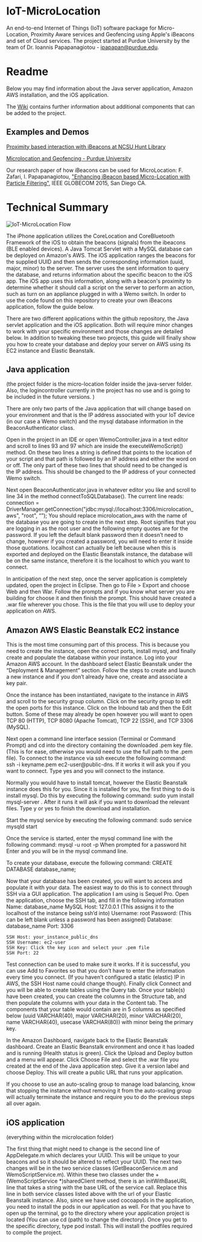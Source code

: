 # IoT-MicroLocation
An end-to-end Internet of Things (IoT) software package for Micro-Location, Proximity Aware services and Geofencing using Apple's iBeacons and set of Cloud services. The project started at Purdue University by the team of Dr. Ioannis Papapanagiotou - ipapapan@purdue.edu.

# Readme

Below you may find information about the Java server application, Amazon AWS installation, and the iOS application.

The [Wiki](https://github.com/ipapapa/IoT-MicroLocation/wiki) contains further information about additional components that can be added to the project.

## Examples and Demos
[Proximity based interaction with iBeacons at NCSU Hunt Library](http://www.youtube.com/watch?v=AwckTkpN4-Y)
 
[Microlocation and Geofencing - Purdue University](http://www.youtube.com/watch?v=QCtc7z6PC70)

Our research paper of how iBeacons can be used for MicroLocation: F. Zafari, I. Papapanagiotou, ["Enhancing iBeacon based Micro-Location with Particle Filtering"](http://people.engr.ncsu.edu/ipapapa/Files/globecom2015.pdf), IEEE GLOBECOM 2015, San Diego CA.


# Technical Summary

![IoT-MicroLocation Flow](http://ianscotthamilton.github.io/microlocation_flow.png)

The iPhone application utilizes the CoreLocation and CoreBluetooth Framework of the iOS to obtain the beacons (signals) from the ibeacons (BLE enabled devices). A Java Tomcat Servlet with a MySQL database can be deployed on Amazon's AWS. The iOS application ranges the beacons for the supplied UUID and then sends the corresponding information (uuid, major, minor) to the server. The server uses the sent information to query the database, and returns information about the specific beacon to the iOS app. The iOS app uses this information, along with a beacon's proximity to determine whether it should call a script on the server to perform an action, such as turn on an appliance plugged in with a Wemo switch. In order to use the code found on this repository to create your own iBeacons application, follow the guide below.

There are two different applications within the github repository, the Java servlet application and the iOS application. Both will require minor changes to work with your specific environment and those changes are detailed below. In addition to tweaking these two projects, this guide will finally show you how to create your database and deploy your server on AWS using its EC2 instance and Elastic Beanstalk.

## Java application 
(the project folder is the micro-location folder inside the java-server folder. Also, the logincontroller currently in the project has no use and is going to be included in the future versions. ) 

There are only two parts of the Java application that will change based on your environment and that is the IP address associated with your IoT device (in our case a Wemo switch) and the mysql database information in the BeaconAuthenticator class. 

Open in the project in an IDE or open WemoController.java in a text editor and scroll to lines 93 and 97 which are inside the executeWemoScript() method. On these two lines a string is defined that points to the location of your script and that path is followed by an IP address and either the word on or off. The only part of these two lines that should need to be changed is the IP address. This should be changed to the IP address of your connected Wemo switch. 

Next open BeaconAuthenticator.java in whatever editor you like and scroll to line 34 in the method connectToSQLDatabase(). The current line reads: 
connection = DriverManager.getConnection("jdbc:mysql://localhost:3306/microlocation_aws", "root", “”); You should replace microlocation_aws with the name of the database you are going to create in the next step. Root signifies that you are logging in as the root user and the following empty quotes are for the password. If you left the default blank password then it doesn’t need to change, however if you created a password, you will need to enter it inside those quotations. localhost can actually be left because when this is exported and deployed on the Elastic Beanstalk instance, the database will be on the same instance, therefore it is the localhost to which you want to connect.

In anticipation of the next step, once the server application is completely updated, open the project in Eclipse. Then go to File > Export and choose Web and then War. Follow the prompts and if you know what server you are building for choose it and then finish the prompt. This should have created a .war file wherever you chose. This is the file that you will use to deploy your application on AWS.

## Amazon AWS Elastic Beanstalk EC2 instance

This is the most time consuming part of this process. This is because you need to create the instance, open the correct ports, install mysql, and finally create and populate the database within your instance.
Log into your Amazon AWS account. In the dashboard select Elastic Beanstalk under the “Deployment & Management” section. Follow the steps to create and launch a new instance and if you don’t already have one, create and associate a key pair. 

Once the instance has been instantiated, navigate to the instance in AWS and scroll to the security group column. Click on the security group to edit the open ports for this instance. Click on the Inbound tab and then the Edit button. Some of these may already be open however you will want to open TCP 80 (HTTP), TCP 8080 (Apache Tomcat), TCP 22 (SSH), and TCP 3306 (MySQL). 

Next open a command line interface session (Terminal or Command Prompt) and cd into the directory containing the downloaded .pem key file. (This is for ease, otherwise you would need to use the full path to the .pem file). To connect to the instance via ssh execute the following command:  ssh -i keyname.pem ec2-user@public-dns. If it works it will ask you if you want to connect. Type yes and you will connect to the instance.

Normally you would have to install tomcat, however the Elastic Beanstalk instance does this for you. Since it is installed for you, the first thing to do is install mysql. Do this by executing the following command: sudo yum install mysql-server . After it runs it will ask if you want to download the relevant files. Type y or yes to finish the download and installation.

Start the mysql service by executing the following command: sudo service mysqld start

Once the service is started, enter the mysql command line with the following command: mysql -u root -p  When prompted for a password hit Enter and you will be in the mysql command line.

To create your database, execute the following command: CREATE DATABASE database_name;

Now that your database has been created, you will want to access and populate it with your data.  The easiest way to do this is to connect through SSH via a GUI application. The application I am using is Sequel Pro. Open the application, choose the SSH tab, and fill in the following information
	Name: database_name
	MySQL Host: 127.0.0.1 (This assigns it to the localhost of the instance being ssh’d into)
	Username: root
	Password: (This can be left blank unless a password has been assigned)
	Database: database_name
	Port: 3306

	SSH Host: your_instance_public_dns
	SSH Username: ec2-user
	SSH Key: Click the key icon and select your .pem file
	SSH Port: 22

Test connection can be used to make sure it works. If it is successful, you can use Add to Favorites so that you don’t have to enter the information every time you connect. (If you haven’t configured a static (elastic) IP in AWS, the SSH Host name could change though). Finally click Connect and you will be able to create tables using the Query tab. Once your table(s) have been created, you can create the columns in the Structure tab, and then populate the columns with your data in the Content tab. The components that your table would contain are in 5 columns as specified below (uuid VARCHAR(40), major VARCHAR(20), minor VARCHAR(20), name VARCHAR(40), usecase VARCHAR(80)) with minor being the primary key.

In the Amazon Dashboard, navigate back to the Elastic Beanstalk dashboard. Create an Elastic Beanstalk environment and once it has loaded and is running (Health status is green). Click the Upload and Deploy button and a menu will appear. Click Choose File and select the .war file you created at the end of the Java application step. Give it a version label and choose Deploy. This will create a public URL that runs your application.

If you choose to use an auto-scaling group to manage load balancing, know that stopping the instance without removing it from the auto-scaling group will actually terminate the instance and require you to do the previous steps all over again.

## iOS application 
(everything within the microlocation folder)

The first thing that might need to change is the second line of AppDelegate.m which declares your UUID. This will be unique to your beacons and so it should be altered to reflect your UUID. The next two changes will be in the two service classes (GetBeaconService.m and WemoScriptService.m). Within these two classes under the + (WemoScriptService *)sharedClient method, there is an initWithBaseURL line that takes a string with the base URL of the service call. Replace this line in both service classes listed above with the url of your Elastic Beanstalk instance. Also, since we have used cocoapods in the application, you need to install the pods in our application as well. For that you have to open up the terminal, go to the directory where your application project is located (You can use cd (path) to change the directory). Once you get to the specific directory, type pod install. This will install the podfiles required to compile the project. 








